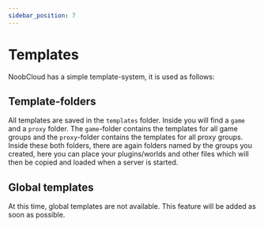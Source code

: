 ```yaml
---
sidebar_position: 7
---
```


# Templates

NoobCloud has a simple template-system, it is used as follows:

## Template-folders

All templates are saved in the `templates` folder. Inside you will find a `game` and a `proxy` folder. The `game`-folder contains the templates for all game groups and the
`proxy`-folder contains the templates for all proxy groups. Inside these both folders, there are again folders named by the groups you created, here you can place your 
plugins/worlds and other files which will then be copied and loaded when a server is started.

## Global templates

At this time, global templates are not available. This feature will be added as soon as possible.